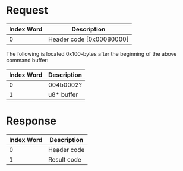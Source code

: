 # Request

| Index Word | Description                |
|------------|----------------------------|
| 0          | Header code \[0x00080000\] |

The following is located 0x100-bytes after the beginning of the above
command buffer:

| Index Word | Description |
|------------|-------------|
| 0          | 004b0002?   |
| 1          | u8\* buffer |

# Response

| Index Word | Description |
|------------|-------------|
| 0          | Header code |
| 1          | Result code |